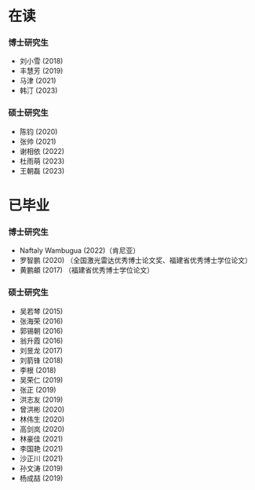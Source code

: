 # 在读
### 博士研究生
+ 刘小雪 (2018)
+ 丰慧芳 (2019)
+ 马津 (2021)
+ 韩汀 (2023)
### 硕士研究生
+ 陈钧 (2020)
+ 张帅 (2021)
+ 谢相依 (2022)
+ 杜雨萌 (2023)
+ 王朝磊 (2023)

# 已毕业
### 博士研究生
+ Naftaly Wambugua (2022)（肯尼亚）
+ 罗智鹏 (2020) （全国激光雷达优秀博士论文奖、福建省优秀博士学位论文）
+ 黄鹏頔 (2017)  （福建省优秀博士学位论文）
### 硕士研究生
+ 吴若棽 (2015)
+ 张海荣 (2016)
+ 郭锡朝 (2016)
+ 翁升霞 (2016)
+ 刘昱龙 (2017)
+ 刘箭锋 (2018)
+ 李根 (2018)
+ 吴荣仁 (2019)
+ 张正 (2019)
+ 洪志友 (2019)
+ 曾洪彬 (2020)
+ 林伟生 (2020)
+ 高剑岚 (2020)
+ 林豪佳 (2021)
+ 李国艳 (2021)
+ 沙正川 (2021)
+ 孙文涛 (2019)
+ 杨成喆 (2019)
